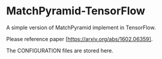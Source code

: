 # MatchPyramid-TensorFlow
A simple version of MatchPyramid implement in TensorFlow. 

Please reference paper [https://arxiv.org/abs/1602.06359].

The CONFIGURATION files are stored here.
